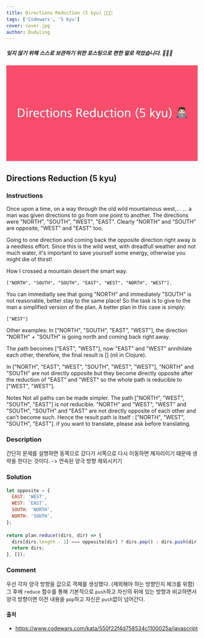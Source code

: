 ```yaml
---
title: Directions Reduction (5 kyu) 👨🏻‍💻
tags: ['Codewars', '5 kyu']
cover: cover.jpg
author: Duduling
---
```


##### 잊지 않기 위해 스스로 보관하기 위한 포스팅으로 편한 말로 적었습니다. 🙇🏻‍♂️

![duduling preview image](./cover.jpg)

## Directions Reduction (5 kyu)

### Instructions

Once upon a time, on a way through the old wild mountainous west,…
… a man was given directions to go from one point to another. The directions were "NORTH", "SOUTH", "WEST", "EAST". Clearly "NORTH" and "SOUTH" are opposite, "WEST" and "EAST" too.

Going to one direction and coming back the opposite direction right away is a needless effort. Since this is the wild west, with dreadfull weather and not much water, it's important to save yourself some energy, otherwise you might die of thirst!

How I crossed a mountain desert the smart way.

```dummy
["NORTH", "SOUTH", "SOUTH", "EAST", "WEST", "NORTH", "WEST"].
```

You can immediatly see that going "NORTH" and immediately "SOUTH" is not reasonable, better stay to the same place! So the task is to give to the man a simplified version of the plan. A better plan in this case is simply:

```dummy
["WEST"]
```

Other examples:
In ["NORTH", "SOUTH", "EAST", "WEST"], the direction "NORTH" + "SOUTH" is going north and coming back right away.

The path becomes ["EAST", "WEST"], now "EAST" and "WEST" annihilate each other, therefore, the final result is [] (nil in Clojure).

In ["NORTH", "EAST", "WEST", "SOUTH", "WEST", "WEST"], "NORTH" and "SOUTH" are not directly opposite but they become directly opposite after the reduction of "EAST" and "WEST" so the whole path is reducible to ["WEST", "WEST"].

Notes
Not all paths can be made simpler. The path ["NORTH", "WEST", "SOUTH", "EAST"] is not reducible. "NORTH" and "WEST", "WEST" and "SOUTH", "SOUTH" and "EAST" are not directly opposite of each other and can't become such. Hence the result path is itself : ["NORTH", "WEST", "SOUTH", "EAST"].
if you want to translate, please ask before translating.

### Description

간단히 문제를 설명하면 동쪽으로 갔다가 서쪽으로 다시 이동하면 제자리이기 떄문에 생략을 한다는 것이다.
-> 연속된 양극 방향 제외시키기

### Solution

```js
let opposite = {
  EAST: 'WEST',
  WEST: 'EAST',
  SOUTH: 'NORTH',
  NORTH: 'SOUTH',
};

return plan.reduce((dirs, dir) => {
  dirs[dirs.length - 1] === opposite[dir] ? dirs.pop() : dirs.push(dir);
  return dirs;
}, []);
```

### Comment

우선 각자 양극 방향을 값으로 객체를 생성했다. (제외해야 하는 방향인지 체크를 위함)
그 후에 `reduce` 함수를 통해 기본적으로 `push`하고 자신의 뒤에 있는 방향과 비교하면서 양극 방향이면 이전 내용을 `pop`하고 자신은 `push`없이 넘어간다.

#### 출처

- https://www.codewars.com/kata/550f22f4d758534c1100025a/javascript
